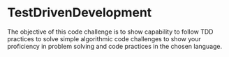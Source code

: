 # TestDrivenDevelopment
The objective of this code challenge is to show capability to follow TDD practices to solve simple algorithmic code challenges to show your proficiency in problem solving and code practices in the chosen language.
